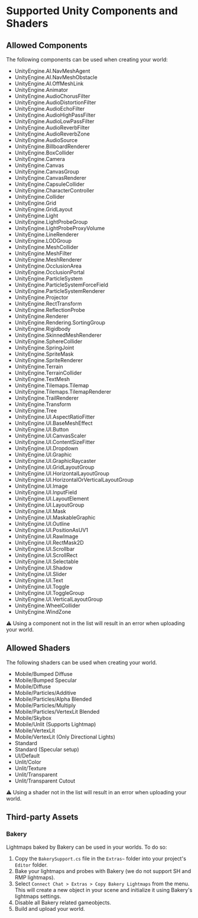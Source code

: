 # Supported Unity Components and Shaders

## Allowed Components

The following components can be used when creating your world:

- UnityEngine.AI.NavMeshAgent
- UnityEngine.AI.NavMeshObstacle
- UnityEngine.AI.OffMeshLink
- UnityEngine.Animator
- UnityEngine.AudioChorusFilter
- UnityEngine.AudioDistortionFilter
- UnityEngine.AudioEchoFilter
- UnityEngine.AudioHighPassFilter
- UnityEngine.AudioLowPassFilter
- UnityEngine.AudioReverbFilter
- UnityEngine.AudioReverbZone
- UnityEngine.AudioSource
- UnityEngine.BillboardRenderer
- UnityEngine.BoxCollider
- UnityEngine.Camera
- UnityEngine.Canvas
- UnityEngine.CanvasGroup
- UnityEngine.CanvasRenderer
- UnityEngine.CapsuleCollider
- UnityEngine.CharacterController
- UnityEngine.Collider
- UnityEngine.Grid
- UnityEngine.GridLayout
- UnityEngine.Light
- UnityEngine.LightProbeGroup
- UnityEngine.LightProbeProxyVolume
- UnityEngine.LineRenderer
- UnityEngine.LODGroup
- UnityEngine.MeshCollider
- UnityEngine.MeshFilter
- UnityEngine.MeshRenderer
- UnityEngine.OcclusionArea
- UnityEngine.OcclusionPortal
- UnityEngine.ParticleSystem
- UnityEngine.ParticleSystemForceField
- UnityEngine.ParticleSystemRenderer
- UnityEngine.Projector
- UnityEngine.RectTransform
- UnityEngine.ReflectionProbe
- UnityEngine.Renderer
- UnityEngine.Rendering.SortingGroup
- UnityEngine.Rigidbody
- UnityEngine.SkinnedMeshRenderer
- UnityEngine.SphereCollider
- UnityEngine.SpringJoint
- UnityEngine.SpriteMask
- UnityEngine.SpriteRenderer
- UnityEngine.Terrain
- UnityEngine.TerrainCollider
- UnityEngine.TextMesh
- UnityEngine.Tilemaps.Tilemap
- UnityEngine.Tilemaps.TilemapRenderer
- UnityEngine.TrailRenderer
- UnityEngine.Transform
- UnityEngine.Tree
- UnityEngine.UI.AspectRatioFitter
- UnityEngine.UI.BaseMeshEffect
- UnityEngine.UI.Button
- UnityEngine.UI.CanvasScaler
- UnityEngine.UI.ContentSizeFitter
- UnityEngine.UI.Dropdown
- UnityEngine.UI.Graphic
- UnityEngine.UI.GraphicRaycaster
- UnityEngine.UI.GridLayoutGroup
- UnityEngine.UI.HorizontalLayoutGroup
- UnityEngine.UI.HorizontalOrVerticalLayoutGroup
- UnityEngine.UI.Image
- UnityEngine.UI.InputField
- UnityEngine.UI.LayoutElement
- UnityEngine.UI.LayoutGroup
- UnityEngine.UI.Mask
- UnityEngine.UI.MaskableGraphic
- UnityEngine.UI.Outline
- UnityEngine.UI.PositionAsUV1
- UnityEngine.UI.RawImage
- UnityEngine.UI.RectMask2D
- UnityEngine.UI.Scrollbar
- UnityEngine.UI.ScrollRect
- UnityEngine.UI.Selectable
- UnityEngine.UI.Shadow
- UnityEngine.UI.Slider
- UnityEngine.UI.Text
- UnityEngine.UI.Toggle
- UnityEngine.UI.ToggleGroup
- UnityEngine.UI.VerticalLayoutGroup
- UnityEngine.WheelCollider
- UnityEngine.WindZone

:warning: Using a component not in the list will result in an error when uploading your world.

## Allowed Shaders

The following shaders can be used when creating your world.

- Mobile/Bumped Diffuse
- Mobile/Bumped Specular
- Mobile/Diffuse
- Mobile/Particles/Additive
- Mobile/Particles/Alpha Blended
- Mobile/Particles/Multiply
- Mobile/Particles/VertexLit Blended
- Mobile/Skybox
- Mobile/Unlit (Supports Lightmap)
- Mobile/VertexLit
- Mobile/VertexLit (Only Directional Lights)
- Standard
- Standard (Specular setup)
- UI/Default
- Unlit/Color
- Unlit/Texture
- Unlit/Transparent
- Unlit/Transparent Cutout

:warning: Using a shader not in the list will result in an error when uploading your world.

## Third-party Assets

### Bakery

Lightmaps baked by Bakery can be used in your worlds.
To do so:

1. Copy the `BakerySupport.cs` file in the `Extras~` folder into your project's `Editor` folder.
2. Bake your lightmaps and probes with Bakery (we do not support SH and RMP lightmaps).
3. Select `Connect Chat > Extras > Copy Bakery Lightmaps` from the menu. This will create a new object in your scene and
   initialize it using Bakery's lightmaps settings.
4. Disable all Bakery related gameobjects.
5. Build and upload your world.
